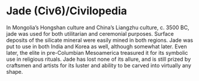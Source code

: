 # Jade (Civ6)/Civilopedia

In Mongolia’s Hongshan culture and China’s Liangzhu culture, c. 3500 BC, jade was used for both utilitarian and ceremonial purposes. Surface deposits of the silicate mineral were easily mined in both regions. Jade was put to use in both India and Korea as well, although somewhat later. Even later, the elite in pre-Columbian Mesoamerica treasured it for its symbolic use in religious rituals. Jade has lost none of its allure, and is still prized by craftsmen and artists for its luster and ability to be carved into virtually any shape.